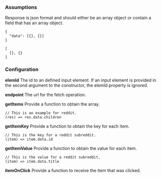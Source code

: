 ### Assumptions
Response is json format and should either be an array object or contain a field that has an array object.

```
{
  "data": [{}, {}]
}

[
  {}, {}
]
```

### Configuration

__elemId__
The id to an defined input element.
If an input element is provided in the second argument to the constructor, the elemId property is ignored.

__endpoint__
The url for the fetch operation.

__getItems__
Provide a function to obtain the array.
```
// This is an example for reddit.
(res) => res.data.children
```

__getItemKey__
Provide a function to obtain the key for each item.
```
// This is the key for a reddit subreddit.
(item) => item.data.id
```

__getItemValue__
Provide a function to obtain the value for each item.
```
// This is the value for a reddit subreddit.
(item) => item.data.title
```

__itemOnClick__
Provide a function to receive the item that was clicked.
